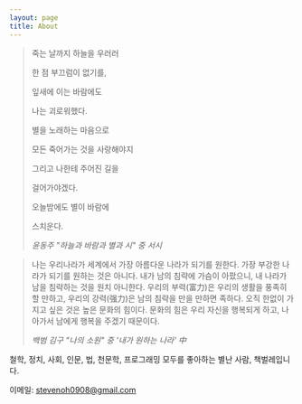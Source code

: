 ```yaml
---
layout: page
title: About
---
```


> 죽는 날까지 하늘을 우러러
>
> 한 점 부끄럼이 없기를,
>
> 잎새에 이는 바람에도
>
> 나는 괴로워했다.
>
> 별을 노래하는 마음으로
>
> 모든 죽어가는 것을 사랑해야지
>
> 그리고 나한테 주어진 길을
>
> 걸어가야겠다.
>
> 
>
> 오늘밤에도 별이 바람에
>
> 스치운다.
>
> _윤동주 "하늘과 바람과 별과 시" 중 서시_

> 나는 우리나라가 세계에서 가장 아름다운 나라가 되기를 원한다. 가장 부강한 나라가 되기를 원하는 것은 아니다. 내가 남의 침략에 가슴이 아팠으니, 내 나라가 남을 침략하는 것을 원치 아니한다. 우리의 부력(富力)은 우리의 생활을 풍족히 할 만하고, 우리의 강력(强力)은 남의 침략을 만을 만하면 족하다. 오직 한없이 가지고 싶은 것은 높은 문화의 힘이다. 문화의 힘은 우리 자신을 행복되게 하고, 나아가서 남에게 행복을 주겠기 때문이다.
>
> _백범 김구 "나의 소원" 중 '내가 원하는 나라' 中_

철학, 정치, 사회, 인문, 법, 천문학, 프로그래밍 모두를 좋아하는 별난 사람,
책벌레입니다.

이메일: <a href="mailto:stevenoh0908@gmail.com">stevenoh0908@gmail.com</a>
